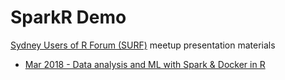 # SparkR Demo

[Sydney Users of R Forum (SURF)](https://www.meetup.com/R-Users-Sydney) meetup presentation materials
+ [Mar 2018 - Data analysis and ML with Spark & Docker in R](https://www.meetup.com/R-Users-Sydney/events/248220268/)

